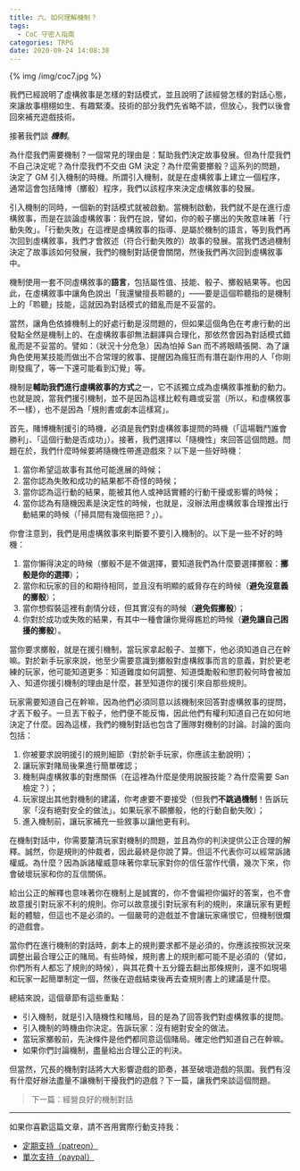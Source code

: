 ```yaml
---
title: 六、如何理解機制？
tags:
  - CoC 守密人指南
categories: TRPG
date: 2020-09-24 14:08:38
---
```


{% img /img/coc7.jpg %}

我們已經說明了虛構敘事是怎樣的對話模式，並且說明了該經營怎樣的對話心態，來讓故事栩栩如生、有趣緊湊。技術的部分我們先省略不談，但放心，我們以後會回來補充遊戲技術。

接著我們談 **_機制_**。

<!--more-->

為什麼我們需要機制？一個常見的理由是：幫助我們決定故事發展。但為什麼我們不自己決定呢？為什麼我們不交由 GM 決定？為什麼需要擲骰？這系列的問題，決定了 GM 引入機制的時機。所謂引入機制，就是在虛構敘事上建立一個程序，通常這會包括賭博（擲骰）程序，我們以該程序來決定虛構敘事的發展。

引入機制的同時，一個新的對話模式就被啟動。當機制啟動，我們就不是在進行虛構敘事，而是在談論虛構敘事：我們在說，譬如，你的骰子擲出的失敗意味著「行動失敗」。「行動失敗」在這裡是虛構敘事的指導、是屬於機制的語言，等到我們再次回到虛構敘事，我們才會敘述（符合行動失敗的）故事的發展。當我們透過機制決定了故事該如何發展，我們的機制對話便會關閉，然後我們再次回到虛構敘事中。

機制使用一套不同虛構敘事的**語言**，包括屬性值、技能、骰子、擲骰結果等。也因此，在虛構敘事中讓角色說出「我還蠻擅長聆聽的」——要是這個聆聽指的是機制上的「聆聽」技能，這就因為對話模式的錯亂而是不妥當的。

當然，讓角色依據機制上的好處行動是沒問題的，但如果這個角色在考慮行動的出發點全然是機制上的、在虛構敘事卻無法翻譯與合理化，那依然會因為對話模式錯亂而是不妥當的。譬如：（狀況十分危急）因為怕掉 San 而不將眼睛張開、為了讓角色使用某技能而做出不合常理的敘事、提醒因為瘋狂而有潛在副作用的人「你剛剛發瘋了，等一下還可能看到幻覺」等。

機制是**輔助我們進行虛構敘事的方式**之一，它不該獨立成為虛構敘事推動的動力。也就是說，當我們援引機制，並不是因為這樣比較有趣或妥當（所以，和虛構敘事不一樣），也不是因為「規則書或劇本這樣寫」。

首先，賭博機制援引的時機，必須是我們對虛構敘事提問的時機（「這場戰鬥誰會勝利」、「這個行動是否成功」）。接著，我們選擇以「隨機性」來回答這個問題。問題在於，我們什麼時候要將隨機性帶進遊戲來？以下是一些好時機：

1. 當你希望這故事有其他可能進展的時候；
2. 當你認為失敗和成功的結果都不奇怪的時候；
3. 當你認為這行動的結果，能被其他人或神話實體的行動干擾或影響的時候；
4. 當你認為有隨機因素是決定性的時候，也就是，沒辦法用虛構敘事合理推出行動結果的時候（「掃具間有幾個拖把？」）。

你會注意到，我們是用虛構敘事來判斷要不要引入機制的。以下是一些不好的時機：

1. 當你懶得決定的時候（擲骰不是不做選擇，要知道我們為什麼要選擇擲骰：**擲骰是你的選擇**）；
2. 當你和玩家的目的和期待相同，並且沒有明顯的威脅存在的時候（**避免沒意義的擲骰**）；
3. 當你想假裝這裡有劇情分歧，但其實沒有的時候（**避免假擲骰**）；
4. 你對於成功或失敗的結果，有其中一種會讓你覺得尷尬的時候（**避免讓自己困擾的擲骰**）。

當你要求擲骰，就是在援引機制，當玩家拿起骰子、並擲下，他必須知道自己在幹嘛。對於新手玩家來說，他至少需要意識到擲骰對虛構敘事而言的意義，對於更老練的玩家，他可能知道更多：知道難度如何調整、知道獎勵骰和懲罰骰何時會被加入、知道你援引機制的理由是什麼，甚至知道你的援引來自那些規則。

玩家需要知道自己在幹嘛，因為他們必須同意以該機制來回答對虛構敘事的提問，才丟下骰子。一旦丟下骰子，他們便不能反悔，因此他們有權利知道自己在如何地決定了什麼。因為這樣，我們的機制對話也包含了團隊對機制的討論。討論的面向包括：

1. 你被要求說明援引的規則細節（對於新手玩家，你應該主動說明）；
2. 讓玩家對賭局後果進行簡單確認；
3. 機制與虛構敘事的對應關係（在這裡為什麼是使用說服技能？為什麼需要 San 檢定？）；
4. 玩家提出其他對機制的建議，你考慮要不要接受（但我們**不跳過機制**！告訴玩家「沒有絕對安全的做法」。如果玩家不願擲骰，他的行動自動失敗）；
5. 進入機制前，讓玩家補充一些敘事以讓他更有利。

在機制對話中，你需要釐清玩家對機制的問題，並且為你的判決提供公正合理的解釋。誠然，你是規則的仲裁者，因此最終是你說了算。但這不代表你可以經常訴諸權威。為什麼？因為訴諸權威意味著你拿玩家對你的信任當作代價，幾次下來，你會破壞玩家和你的互信關係。

給出公正的解釋也意味著你在機制上是誠實的，你不會偏袒你偏好的答案，也不會故意援引對玩家不利的規則。你可以故意援引對玩家有利的規則，來讓玩家有更輕鬆的體驗，但這也不是必須的。一個嚴苛的遊戲並不會讓玩家痛恨它，但機制很爛的遊戲會。

當你們在進行機制的對話時，劇本上的規則要求都不是必須的，你應該按照狀況來調整出最合理公正的賭局。有些時候，規則書上的規則都可能不是必須的（譬如，你們所有人都忘了規則的時候），與其花費十五分鐘去翻出那條規則，還不如現場和玩家一起簡單制定一個，然後在遊戲結束後再去查規則書上的建議是什麼。

總結來說，這個章節有這些重點：

* 引入機制，就是引入隨機性和賭局，目的是為了回答我們對虛構敘事的提問。
* 引入機制的時機由你決定。告訴玩家：沒有絕對安全的做法。
* 當玩家擲骰前，先決條件是他們都同意這個賭局。確定他們知道自己在幹嘛。
* 如果你們討論機制，盡量給出合理公正的判決。

但當然，冗長的機制對話將大大影響遊戲的節奏，甚至破壞遊戲的氛圍。我們有沒有什麼好辦法盡量不讓機制干擾我們的遊戲？下一篇，讓我們來談這個問題。

> 下一篇：經營良好的機制對話

---

如果你喜歡這篇文章，請不吝用實際行動支持我：

* [<i class="fab fa-patreon"></i> 定期支持（patreon）](https://www.patreon.com/weihung)
* [<i class="fab fa-paypal"></i> 單次支持（paypal）](https://www.paypal.com/pools/c/8jLP7Wsi80)